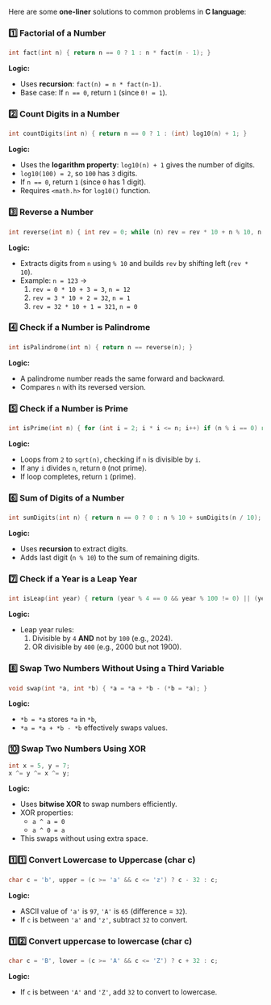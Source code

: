 
Here are some **one-liner** solutions to common problems in **C language**:

### **1️⃣ Factorial of a Number**

```c
int fact(int n) { return n == 0 ? 1 : n * fact(n - 1); }
```

**Logic:**

- Uses **recursion**: `fact(n) = n * fact(n-1)`.
- Base case: If `n == 0`, return `1` (since `0! = 1`).


### **2️⃣ Count Digits in a Number**

```c
int countDigits(int n) { return n == 0 ? 1 : (int) log10(n) + 1; }
```

**Logic:**

- Uses the **logarithm property**: `log10(n) + 1` gives the number of digits.
- `log10(100) = 2`, so `100` has `3` digits.
- If `n == 0`, return `1` (since `0` has 1 digit).
- Requires `<math.h>` for `log10()` function.


### **3️⃣ Reverse a Number**

```c
int reverse(int n) { int rev = 0; while (n) rev = rev * 10 + n % 10, n /= 10; return rev; }
```

**Logic:**

- Extracts digits from `n` using `% 10` and builds `rev` by shifting left (`rev * 10`).
- Example: `n = 123` →
    1. `rev = 0 * 10 + 3 = 3`, `n = 12`
    2. `rev = 3 * 10 + 2 = 32`, `n = 1`
    3. `rev = 32 * 10 + 1 = 321`, `n = 0`


### **4️⃣ Check if a Number is Palindrome**

```c
int isPalindrome(int n) { return n == reverse(n); }
```

**Logic:**

- A palindrome number reads the same forward and backward.
- Compares `n` with its reversed version.



### **5️⃣ Check if a Number is Prime**

```c
int isPrime(int n) { for (int i = 2; i * i <= n; i++) if (n % i == 0) return 0; return n > 1; }
```

**Logic:**

- Loops from `2` to `sqrt(n)`, checking if `n` is divisible by `i`.
- If any `i` divides `n`, return `0` (not prime).
- If loop completes, return `1` (prime).



### **6️⃣ Sum of Digits of a Number**

```c
int sumDigits(int n) { return n == 0 ? 0 : n % 10 + sumDigits(n / 10); }
```

**Logic:**

- Uses **recursion** to extract digits.
- Adds last digit (`n % 10`) to the sum of remaining digits.



### **7️⃣ Check if a Year is a Leap Year**

```c
int isLeap(int year) { return (year % 4 == 0 && year % 100 != 0) || (year % 400 == 0); }
```

**Logic:**

- Leap year rules:
    1. Divisible by `4` **AND** not by `100` (e.g., 2024).
    2. OR divisible by `400` (e.g., 2000 but not 1900).



### **8️⃣ Swap Two Numbers Without Using a Third Variable**

```c
void swap(int *a, int *b) { *a = *a + *b - (*b = *a); }
```

**Logic:**
- `*b = *a` stores `*a` in `*b`,
- `*a = *a + *b - *b` effectively swaps values.



### **🔟 Swap Two Numbers Using XOR**

```c
int x = 5, y = 7;
x ^= y ^= x ^= y;
```

**Logic:**
- Uses **bitwise XOR** to swap numbers efficiently.
- XOR properties:
    - `a ^ a = 0`
    - `a ^ 0 = a`
- This swaps without using extra space.



### **1️⃣1️⃣ Convert Lowercase to Uppercase (char c)**

```c
char c = 'b', upper = (c >= 'a' && c <= 'z') ? c - 32 : c;
```

**Logic:**
- ASCII value of `'a'` is `97`, `'A'` is `65` (difference = `32`).
- If `c` is between `'a'` and `'z'`, subtract `32` to convert.

### **1️⃣2️⃣ Convert uppercase to lowercase (char c)**

```c
char c = 'B', lower = (c >= 'A' && c <= 'Z') ? c + 32 : c;
```

**Logic:**
- If `c` is between `'A'` and `'Z'`, add `32` to convert to lowercase.
